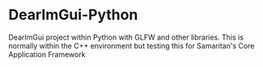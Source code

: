 # DearImGui-Python
DearImGui project within Python with GLFW and other libraries. This is normally within the C++ environment but testing this for Samaritan's Core Application Framework
